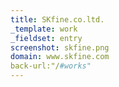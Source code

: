 ```yaml
---
title: SKfine.co.ltd.
_template: work
_fieldset: entry
screenshot: skfine.png
domain: www.skfine.com
back-url:"/#works"
---
```

